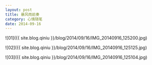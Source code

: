 ```yaml
---
layout: post
title: 暴风雨前奏
category: 心情随笔
date: 2014-09-16
---
```


![01]({{ site.blog.qiniu }}/blog/2014/09/16/IMG_20140916_125200.jpg)

<!-- more -->

![02]({{ site.blog.qiniu }}/blog/2014/09/16/IMG_20140916_125125.jpg)

![03]({{ site.blog.qiniu }}/blog/2014/09/16/IMG_20140916_125104.jpg)

